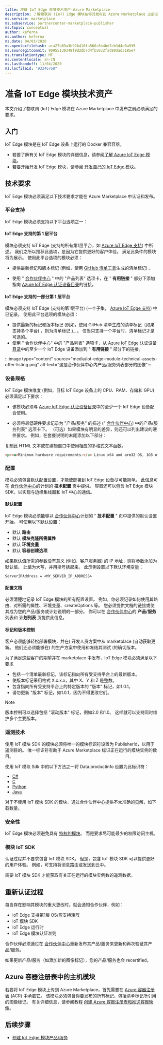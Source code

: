 ```yaml
---
title: 准备 IoT Edge 模块技术资产-Azure Marketplace
description: 了解物联网 (IoT) Edge 模块在将其发布到 Azure Marketplace 之前必须满足的技术和配置要求。
ms.service: marketplace
ms.subservice: partnercenter-marketplace-publisher
ms.topic: conceptual
author: keferna
ms.author: keferna
ms.date: 04/03/2020
ms.openlocfilehash: aca27b89a3b92b410fa560c8b4bd7eb3d4e0a935
ms.sourcegitcommit: 99955130348f9d2db7d4fb5032fad89dad3185e7
ms.translationtype: MT
ms.contentlocale: zh-CN
ms.lasthandoff: 11/04/2020
ms.locfileid: "93346768"
---
```

# <a name="prepare-your-iot-edge-module-technical-assets"></a>准备 IoT Edge 模块技术资产

本文介绍了物联网 (IoT) Edge 模块在 Azure Marketplace 中发布之前必须满足的要求。

## <a name="get-started"></a>入门

IoT Edge 模块是在 IoT Edge 设备上运行的 Docker 兼容容器。

- 若要了解有关 IoT Edge 模块的详细信息，请参阅[了解 Azure IoT Edge 模块](../../iot-edge/iot-edge-modules.md)。
- 若要开始开发 IoT Edge 模块，请参阅 [开发自己的 IoT Edge 模块](../../iot-edge/module-development.md)。

## <a name="technical-requirements"></a>技术要求

IoT Edge 模块必须满足以下技术要求才能在 Azure Marketplace 中认证和发布。

### <a name="platform-support"></a>平台支持

IoT Edge 模块必须支持以下平台选项之一：

#### <a name="tier-1-platforms-supported-by-iot-edge"></a>IoT Edge 支持的第 1 层平台

模块必须支持 IoT Edge (支持的所有第1层平台，如 [Azure IoT Edge 支持](../../iot-edge/support.md)) 中所述。 我们之所以推荐此选项，是因为它提供更好的客户体验。 满足此条件的模块将为展示。 使用此平台选项的模块必须：

- 提供最新标记和版本标记 (例如，使用 [GitHub 清单工具](https://github.com/estesp/manifest-tool)生成的清单标记) 。

- 使用 " [合作伙伴中心](https://partner.microsoft.com/dashboard/commercial-marketplace) " 中的 "产品列表" 选项卡，在 " **有用链接** " 部分下添加指向 [Azure IoT Edge 认证设备目录](https://catalog.azureiotsolutions.com/alldevices?filters={%2218%22:[%221%22]}/)的链接。

#### <a name="a-subset-of-tier-1-platforms-supported-by-iot-edge"></a>IoT Edge 支持的一部分第 1 层平台

模块必须支持 IoT Edge (支持的第1层平台)  (一个子集， [Azure IoT Edge 支持](../../iot-edge/support.md)) 中已记录。 使用此平台选项的模块必须：

- 提供最新的标记和版本标记 (例如，使用 GitHub 清单生成的清单标记（如果支持多个平台) ，则为清单标记 [）](https://github.com/estesp/manifest-tool) 。 仅当只支持一个平台时，清单标记才是可选的。
- 使用 " [合作伙伴中心](https://partner.microsoft.com/dashboard/commercial-marketplace)" 中的 "产品列表" 选项卡，从 [Azure IoT Edge 认证设备目录](https://catalog.azureiotsolutions.com/)中的至少一个 IoT Edge 设备添加到 " **有用链接** " 部分下的链接。

:::image type="content" source="media/iot-edge-module-technical-assets-offer-listing.png" alt-text="这是合作伙伴中心内产品/服务列表部分的图像":::

### <a name="device-dimensions"></a>设备规格

IoT Edge 模块维度 (例如，目标 IoT Edge 设备上的 CPU、RAM、存储和 GPU) 必须满足以下要求：

- 该模块必须与 [Azure IoT Edge 认证设备目录](https://catalog.azureiotsolutions.com/)中的至少一个 IoT Edge 设备配合使用。

- 必须将最低硬件要求记录为 "产品/服务" 的描述 (" [合作伙伴中心](https://partner.microsoft.com/dashboard/commercial-marketplace)) 中的产品/服务列表" 选项卡下。 （可选）如果模块有明显的差异，则还可以列出建议的硬件要求。 例如，在套餐说明的末尾添加以下部分：

复制此 HTML 文本或在编辑窗口中使用相应的多格式文本函数。

```html
<p><u>Minimum hardware requirements:</u> Linux x64 and arm32 OS, 1GB of RAM, 500 Mb of storage</p>
```

### <a name="configuration"></a>配置

模块必须包含默认配置设置，才能使部署到 IoT Edge 设备尽可能简单。 此信息可在 [合作伙伴中心](https://partner.microsoft.com/dashboard/commercial-marketplace)的计划的 **技术配置** 页中提供。 容器还可以包含 IoT Edge 模块 SDK，以实现与边缘集线器和 IoT 中心的通信。

#### <a name="default-configuration"></a>默认配置

IoT Edge 模块必须能够以 [合作伙伴中心](https://partner.microsoft.com/dashboard/commercial-marketplace)计划的 " **技术配置** " 页中提供的默认设置开始。 可使用以下默认设置：

- 默认 **路由**
- 默认 **模块克隆所需属性**
- 默认 **环境变量**
- 默认 **容器创建选项**

如果默认值所需的参数没有意义 (例如，客户服务器) 的 IP 地址，则将参数添加为默认值。 此值为大写，并用括号括起来。 此示例设置以下默认环境变量：

```
ServerIPAddress = <MY_SERVER_IP_ADDRESS>
```

#### <a name="configuration-documentation"></a>配置文档

必须清楚地记录 IoT Edge 模块的所有配置设置。 例如，你必须记录如何使用其路由、对所需的属性、环境变量、createOptions 等。 您必须提供文档的链接或使其成为您的产品/服务或计划说明的一部分。 你可以在 [合作伙伴中心](https://partner.microsoft.com/dashboard/commercial-marketplace)的 **产品/服务** 列表和 **计划列表** 页提供此信息。

#### <a name="tags-and-versioning"></a>标记和版本控制

客户必须能够轻松部署模块，并在) 开发人员方案中从 marketplace (自动获取更新。 他们还必须能够在) 的生产方案中使用和冻结其测试 (的确切版本。

为了满足这些客户的期望并在 marketplace 中发布，IoT Edge 模块必须满足以下要求

- 包括一个清单最新标记，该标记指向所有受支持平台上的最新版本。
- 使版本标记采用格式 X.x.x.x，其中 X、Y 和 Z 是整数。
- 包含指向所有受支持平台上的特定版本的 "版本" 标记，如1.0.1。
- 请勿更新 "版本" 标记，如1.0.1，因为不得更改它们。

> [!NOTE]
> 版本控制可以选择包括 "滚动版本" 标记，例如2.0 和1.0。 这样就可以支持同时维护多个主要版本。

### <a name="telemetry"></a>遥测技术

使用 IoT 模块 SDK 的模块必须将唯一的模块标识符设置为 PublisherId，以用于遥测目的。 唯一标识符有助于 Azure Marketplace 标识正在运行的模块实例的数目。

使用 IoT 模块 Sdk 中的以下方法之一将 Data.productinfo 设置为此标识符：

- [C#](/dotnet/api/microsoft.azure.devices.client.deviceclient.productinfo#Microsoft_Azure_Devices_Client_DeviceClient_ProductInfo)
- [C](https://github.com/Azure/azure-iot-sdk-c/blob/master/doc/Iothub_sdk_options.md)
- [Python](https://github.com/Azure/azure-iot-sdk-c/blob/master/doc/Iothub_sdk_options.md)
- [Java](/java/api/com.microsoft.azure.sdk.iot.device.productinfo)

对于不使用 IoT 模块 SDK 的模块，通过合作伙伴中心提供不太准确的见解，如下载数量。

### <a name="security"></a>安全性

IoT Edge 模块必须避免具有 [特权的模块](https://docs.docker.com/engine/reference/run/#runtime-privilege-and-linux-capabilities)。 而是要求尽可能最少的权限访问主机。

### <a name="module-iot-sdk"></a>模块 IoT SDK

认证过程并不要求包含 IoT 模块 SDK。 但是，包含 IoT 模块 SDK 可以提供更好的用户体验。 例如，可支持将消息路由或发送到云中。

需要 IoT 模块 SDK 才能获取有关正在运行的模块实例数的遥测数据。

## <a name="recertification-process"></a>重新认证过程

每当存在影响其模块的重大更改时，就会通知合作伙伴，例如：

- IoT Edge 支持第1层 OS/弯支持矩阵
- IoT 模块 SDK
- IoT Edge 运行时
- IoT Edge 模块认证准则

合作伙伴必须通过在 [合作伙伴中心](https://partner.microsoft.com/dashboard/commercial-marketplace)重新发布其产品/服务来更新和再次验证其产品/服务。

如果更新产品/服务（如添加新的图像标记），您的产品/服务也会 recertified。

## <a name="host-module-in-azure-container-registry"></a>Azure 容器注册表中的主机模块

若要将 IoT Edge 模块上传到 Azure Marketplace，首先需要在 [Azure 容器注册表](https://azure.microsoft.com/services/container-registry/) (ACR) 中承载它。 该模块必须包含你要发布的所有标记，包括清单标记所引用的图像标记。 有关详细信息，请参阅教程 [创建 Azure 容器注册表和推送容器映像](../../container-instances/container-instances-tutorial-prepare-acr.md)。

## <a name="next-steps"></a>后续步骤

- [创建 IoT Edge 模块产品/服务](azure-iot-edge-module-creation.md)
